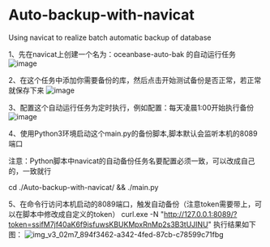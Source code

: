 # Auto-backup-with-navicat
Using navicat to realize batch automatic backup of database

1、先在navicat上创建一个名为：oceanbase-auto-bak 的自动运行任务
![image](https://github.com/user-attachments/assets/f59295d5-0e6e-43b0-9553-2ffe0fe1a304)

2、在这个任务中添加你需要备份的库，然后点击开始测试备份是否正常，若正常就保存下来
![image](https://github.com/user-attachments/assets/2bfffe9b-e9ee-42bd-ab87-8c163dea3bde)

3、配置这个自动运行任务为定时执行，例如配置：每天凌晨1:00开始执行备份
![image](https://github.com/user-attachments/assets/c74cfcee-aa22-432c-8422-aacc270f31da)

4、使用Python3环境启动这个main.py的备份脚本,脚本默认会监听本机的8089端口

注意：Python脚本中navicat的自动备份任务名要配置必须一致，可以改成自己的，一致就行

cd ./Auto-backup-with-navicat/  && ./main.py

5、在命令行访问本机启动的8089端口，触发自动备份（注意token需要带上，可以在脚本中修改成自定义的token）
curl.exe -N "http://127.0.0.1:8089/?token=ssifM7jf40aK6f9isfuwsKBUKMpxRnMp2s3B3tUJINU"
执行结果如下图：
![img_v3_02m7_894f3462-a342-4fed-87cb-c78599c71fbg](https://github.com/user-attachments/assets/4242aba4-f545-4a01-82fd-081a66a01d58)
